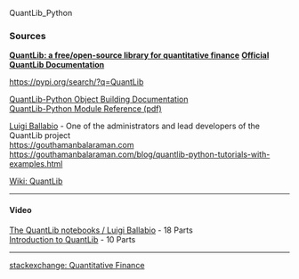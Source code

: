 QuantLib_Python             
### Sources                
[**QuantLib: a free/open-source library for quantitative finance**](https://www.quantlib.org/)
[**Official QuantLib Documentation**](https://www.quantlib.org/docs.shtml)

https://pypi.org/search/?q=QuantLib

[QuantLib-Python Object Building Documentation](https://quantlib-python-docs.readthedocs.io/en/latest/)              
[QuantLib-Python Module Reference (pdf)](https://quantlib-python-docs.readthedocs.io/_/downloads/en/latest/pdf/)          

[Luigi Ballabio](https://github.com/lballabio) - One of the administrators and lead developers of the QuantLib project            
https://gouthamanbalaraman.com            
https://gouthamanbalaraman.com/blog/quantlib-python-tutorials-with-examples.html           

[Wiki: QuantLib](https://en.wikipedia.org/wiki/QuantLib)           

- - -
#### Video
[The QuantLib notebooks / Luigi Ballabio](https://www.youtube.com/watch?v=__PBUqjCy6E&list=PLu_PrO8j6XAvOAlZND9WUPwTHY_GYhJVr) - 18 Parts            
[Introduction to QuantLib](https://www.youtube.com/playlist?list=PLqNU0gSTIyQ7tC18kcrNUHal6qFIPewS6) - 10 Parts        
- - -
[stackexchange: Quantitative Finance](https://quant.stackexchange.com)                
